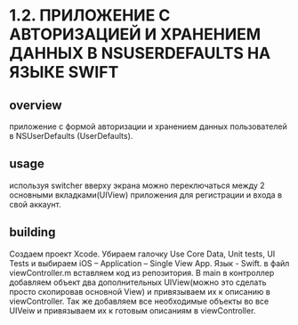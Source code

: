 # 1.2. ПРИЛОЖЕНИЕ С АВТОРИЗАЦИЕЙ И ХРАНЕНИЕМ ДАННЫХ В NSUSERDEFAULTS НА ЯЗЫКЕ SWIFT
## overview
приложение с формой авторизации и хранением
данных пользователей в NSUserDefaults (UserDefaults).
## usage
используя switcher вверху экрана можно переключаться между 2 основными вкладками(UIView) приложения для регистрации и входа в свой аккаунт.
## building
Создаем проект Xcode. Убираем галочку Use Core Data, Unit tests, UI Tests и выбираем iOS – Application – Single View App. Язык - Swift.
в файл viewController.m вставляем код из репозитория. В main в контроллер добавляем объект два дополнительных UIView(можно это сделать просто скопировав основной View) и привязываем их к описанию в viewController. Так же добавляем все необходимые объекты во все UIVeiw и привязываем их к готовым описаниям в viewController.

